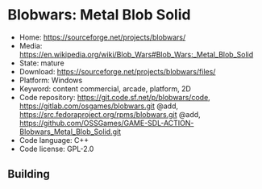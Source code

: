 # Blobwars: Metal Blob Solid

- Home: https://sourceforge.net/projects/blobwars/
- Media: https://en.wikipedia.org/wiki/Blob_Wars#Blob_Wars:_Metal_Blob_Solid
- State: mature
- Download: https://sourceforge.net/projects/blobwars/files/
- Platform: Windows
- Keyword: content commercial, arcade, platform, 2D
- Code repository: https://git.code.sf.net/p/blobwars/code, https://gitlab.com/osgames/blobwars.git @add, https://src.fedoraproject.org/rpms/blobwars.git @add, https://github.com/OSSGames/GAME-SDL-ACTION-Blobwars_Metal_Blob_Solid.git
- Code language: C++
- Code license: GPL-2.0

## Building
